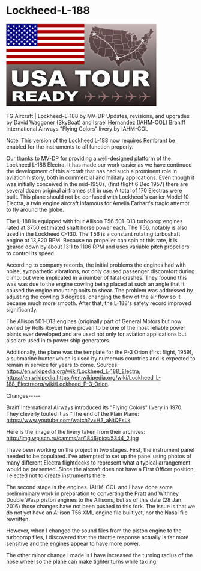 # Lockheed-L-188

![USATour Ready](usatour.png)

FG Aircraft | Lockheed-L-188 by MV-DP
Updates, revisions, and upgrades by David Waggoner (SkyBoat) and Israel Hernandez (IAHM-COL)
Braniff International Airways "Flying Colors" livery by IAHM-COL

Note: This version of the Lockheed L-188 now requires Rembrant be enabled for the instruments to all function properly.

Our thanks to MV-DP for providing a well-designed platform of the Lockheed L-188 Electra.  It has made our work easier as we have continued the development of this aircraft that has had such a prominent role in aviation history, both in commercial and military applications.  Even though it was initially conceived in the mid-1950s, (first flight 6 Dec 1957) there are several dozen original airframes still in use.  A total of 170 Electras were built.  This plane should not be confused with Lockheed's earlier Model 10 Electra, a twin engine aircraft infamous for Amelia Earhart's tragic attempt to fly around the globe.  

The L-188 is equipped with four Allison T56 501-D13 turboprop engines rated at 3750 estimated shaft horse power each. The T56, notably is also used in the Lockheed C-130.  The T56 is a constant rotating turboshaft engine at 13,820 RPM.  Because no propeller can spin at this rate, it is geared down by about 13:1 to 1106 RPM and uses variable pitch propellers to control its speed.

According to company records, the initial problems the engines had with noise, sympathetic vibrations, not only caused passenger discomfort during climb, but were implicated in a number of fatal crashes.  They foound this was was due to the engine cowling being placed at such an angle that it caused the engine mounting bolts to shear.  The problem was addressed by adjusting the cowling 3 degrees, changing the flow of the air flow so it became much more smooth.  After that, the L-188's safety record improved significantly.

The Allison 501-D13 engines (originally part of General Motors but now owned by Rolls Royce) have proven to be one of the most reliable power plants ever developed and are used not only for aviation applications but also are used in to power ship generators.

Additionally, the plane was the template for the P-3 Orion (first flight, 1959), a submarine hunter which is used by numerous countries and is expected to remain in service for years to come.  Sources: https://en.wikipedia.org/wiki/Lockheed_L-188_Electra; https://en.wikipedia.https://en.wikipedia.org/wiki/Lockheed_L-188_Electraorg/wiki/Lockheed_P-3_Orion.

Changes-----

Braiff International Airways introduced its "Flying Colors" livery in 1970. They cleverly touted it as "The end of the Plain Plane: https://www.youtube.com/watch?v=H3_aNtQFsLk.

Here is the image of the livery taken from their archives:
http://img.wp.scn.ru/camms/ar/1846/pics/5344_2.jpg

I have been working on the project in two stages.  First, the instrument panel needed to be populated.  I've attempted to set up the panel using photos of many different Electra flightdecks to represent what a typical arrangement would be presented.  Since the aircraft does not have a First Officer position, I elected not to create instruments there.

The second stage is the engines.  IAHM-COL and I have done some prelimiminary work in preparation to converting the Pratt and Withney Double Wasp piston engines to the Allisons, but as of this date (28 Jan 2016) those changes have not been pushed to this fork.  The issue is that we do not yet have an Allison T56 XML engine file built yet, nor the Nasal file rewritten.

However, when I changed the sound files from the piston engine to the turboprop files, I discovered that the throttle response actually is far more sensitive and the engines appear to have more power.

The other minor change I made is I have increased the turning radius of the nose wheel so the plane can make tighter turns while taxiing.





 
